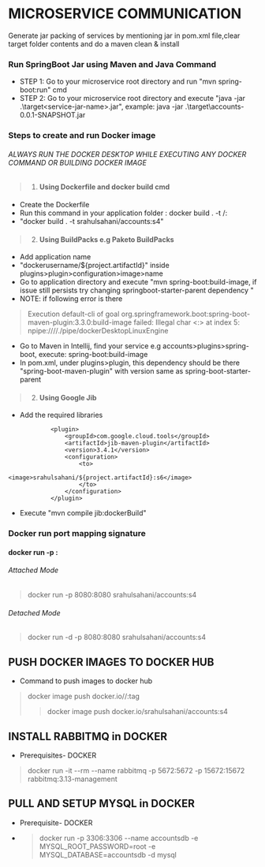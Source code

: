 # MICROSERVICE COMMUNICATION
Generate jar packing of services by mentioning <packaging>jar<packaging> in pom.xml file,clear target folder contents and do a maven clean & install


### Run SpringBoot Jar using Maven and Java Command
* STEP 1: Go to your microservice root directory and run "mvn spring-boot:run" cmd
* STEP 2: Go to your microservice root directory and execute "java -jar .\target\<service-jar-name>.jar", 
    example: java -jar .\target\accounts-0.0.1-SNAPSHOT.jar

### Steps to create and run Docker image 
###### ALWAYS RUN THE DOCKER DESKTOP WHILE EXECUTING ANY DOCKER COMMAND OR BUILDING DOCKER IMAGE
> 1. #### Using Dockerfile and docker build cmd
* Create the Dockerfile
* Run this command in your application folder : docker build . -t <dockerusername>/<applicationname>:<version>
* "docker build . -t srahulsahani/accounts:s4"

> 2. #### Using BuildPacks e.g Paketo BuildPacks
* Add application name <image>
* "dockerusername/${project.artifactId}" inside plugins>plugin>configuration>image>name
* Go to application directory and execute "mvn spring-boot:build-image, if issue still persists try changing springboot-starter-parent dependency
  "
* NOTE: if following error is there
> Execution default-cli of goal org.springframework.boot:spring-boot-maven-plugin:3.3.0:build-image failed: Illegal char <:> at index 5: npipe:////./pipe/dockerDesktopLinuxEngine
* Go to Maven in Intellij, find your service e.g accounts>plugins>spring-boot, execute: spring-boot:build-image
* In pom.xml, under plugins>plugin, this dependency should be there "spring-boot-maven-plugin" with version same as spring-boot-starter-parent

> 2. #### Using Google Jib
* Add the required libraries
~~~ <groupId>com.google.cloud.tools</groupId>
			<plugin>
				<groupId>com.google.cloud.tools</groupId>
				<artifactId>jib-maven-plugin</artifactId>
				<version>3.4.1</version>
				<configuration>
					<to>
						<image>srahulsahani/${project.artifactId}:s6</image>
					</to>
				</configuration>
			</plugin>
~~~
* Execute "mvn compile jib:dockerBuild"


### Docker run port mapping signature
#### docker run -p <exposed-port>:<application-port> <docker-image-name>
###### Attached Mode
> docker run -p 8080:8080 srahulsahani/accounts:s4
###### Detached Mode
> docker run -d -p 8080:8080 srahulsahani/accounts:s4

## PUSH DOCKER IMAGES TO DOCKER HUB
* Command to push images to docker hub
> docker image push docker.io/<docker-username>/<service-name>:tag
> > docker image push docker.io/srahulsahani/accounts:s4

## INSTALL RABBITMQ in DOCKER
* Prerequisites- DOCKER
> docker run -it --rm --name rabbitmq -p 5672:5672 -p 15672:15672 rabbitmq:3.13-management


## PULL AND SETUP MYSQL in DOCKER
* Prerequisite- DOCKER
* >docker run -p 3306:3306 --name accountsdb -e MYSQL_ROOT_PASSWORD=root -e MYSQL_DATABASE=accountsdb -d mysql
